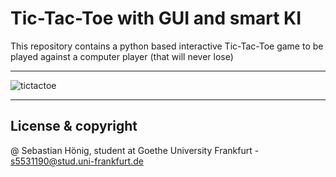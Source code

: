 # Tic-Tac-Toe with GUI and smart KI

This repository contains a python based interactive Tic-Tac-Toe game to be played against a computer player (that will never lose)

---

![tictactoe](https://user-images.githubusercontent.com/90109108/133911461-75468323-97f5-465b-a3d2-bcb8b78c0ffe.gif&s=200)


---

## License & copyright

@ Sebastian Hönig, student at Goethe University Frankfurt - s5531190@stud.uni-frankfurt.de
